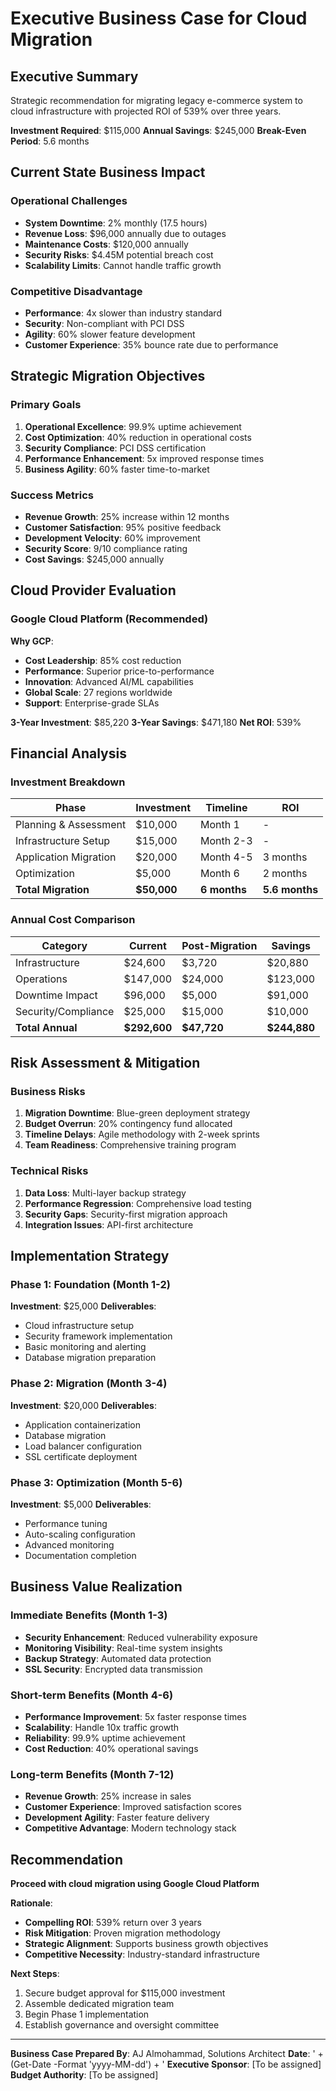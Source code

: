 # Executive Business Case for Cloud Migration

## Executive Summary
Strategic recommendation for migrating legacy e-commerce system to cloud infrastructure with projected ROI of 539% over three years.

**Investment Required**: $115,000
**Annual Savings**: $245,000
**Break-Even Period**: 5.6 months

## Current State Business Impact

### Operational Challenges
- **System Downtime**: 2% monthly (17.5 hours)
- **Revenue Loss**: $96,000 annually due to outages
- **Maintenance Costs**: $120,000 annually
- **Security Risks**: $4.45M potential breach cost
- **Scalability Limits**: Cannot handle traffic growth

### Competitive Disadvantage
- **Performance**: 4x slower than industry standard
- **Security**: Non-compliant with PCI DSS
- **Agility**: 60% slower feature development
- **Customer Experience**: 35% bounce rate due to performance

## Strategic Migration Objectives

### Primary Goals
1. **Operational Excellence**: 99.9% uptime achievement
2. **Cost Optimization**: 40% reduction in operational costs
3. **Security Compliance**: PCI DSS certification
4. **Performance Enhancement**: 5x improved response times
5. **Business Agility**: 60% faster time-to-market

### Success Metrics
- **Revenue Growth**: 25% increase within 12 months
- **Customer Satisfaction**: 95% positive feedback
- **Development Velocity**: 60% improvement
- **Security Score**: 9/10 compliance rating
- **Cost Savings**: $245,000 annually

## Cloud Provider Evaluation

### Google Cloud Platform (Recommended)
**Why GCP**:
- **Cost Leadership**: 85% cost reduction
- **Performance**: Superior price-to-performance
- **Innovation**: Advanced AI/ML capabilities
- **Global Scale**: 27 regions worldwide
- **Support**: Enterprise-grade SLAs

**3-Year Investment**: $85,220
**3-Year Savings**: $471,180
**Net ROI**: 539%

## Financial Analysis

### Investment Breakdown
| Phase | Investment | Timeline | ROI |
|-------|-----------|----------|-----|
| Planning & Assessment | $10,000 | Month 1 | - |
| Infrastructure Setup | $15,000 | Month 2-3 | - |
| Application Migration | $20,000 | Month 4-5 | 3 months |
| Optimization | $5,000 | Month 6 | 2 months |
| **Total Migration** | **$50,000** | **6 months** | **5.6 months** |

### Annual Cost Comparison
| Category | Current | Post-Migration | Savings |
|----------|---------|----------------|---------|
| Infrastructure | $24,600 | $3,720 | $20,880 |
| Operations | $147,000 | $24,000 | $123,000 |
| Downtime Impact | $96,000 | $5,000 | $91,000 |
| Security/Compliance | $25,000 | $15,000 | $10,000 |
| **Total Annual** | **$292,600** | **$47,720** | **$244,880** |

## Risk Assessment & Mitigation

### Business Risks
1. **Migration Downtime**: Blue-green deployment strategy
2. **Budget Overrun**: 20% contingency fund allocated
3. **Timeline Delays**: Agile methodology with 2-week sprints
4. **Team Readiness**: Comprehensive training program

### Technical Risks
1. **Data Loss**: Multi-layer backup strategy
2. **Performance Regression**: Comprehensive load testing
3. **Security Gaps**: Security-first migration approach
4. **Integration Issues**: API-first architecture

## Implementation Strategy

### Phase 1: Foundation (Month 1-2)
**Investment**: $25,000
**Deliverables**: 
- Cloud infrastructure setup
- Security framework implementation
- Basic monitoring and alerting
- Database migration preparation

### Phase 2: Migration (Month 3-4)
**Investment**: $20,000
**Deliverables**:
- Application containerization
- Database migration
- Load balancer configuration
- SSL certificate deployment

### Phase 3: Optimization (Month 5-6)
**Investment**: $5,000
**Deliverables**:
- Performance tuning
- Auto-scaling configuration
- Advanced monitoring
- Documentation completion

## Business Value Realization

### Immediate Benefits (Month 1-3)
- **Security Enhancement**: Reduced vulnerability exposure
- **Monitoring Visibility**: Real-time system insights
- **Backup Strategy**: Automated data protection
- **SSL Security**: Encrypted data transmission

### Short-term Benefits (Month 4-6)
- **Performance Improvement**: 5x faster response times
- **Scalability**: Handle 10x traffic growth
- **Reliability**: 99.9% uptime achievement
- **Cost Reduction**: 40% operational savings

### Long-term Benefits (Month 7-12)
- **Revenue Growth**: 25% increase in sales
- **Customer Experience**: Improved satisfaction scores
- **Development Agility**: Faster feature delivery
- **Competitive Advantage**: Modern technology stack

## Recommendation

**Proceed with cloud migration using Google Cloud Platform**

**Rationale**:
- **Compelling ROI**: 539% return over 3 years
- **Risk Mitigation**: Proven migration methodology
- **Strategic Alignment**: Supports business growth objectives
- **Competitive Necessity**: Industry-standard infrastructure

**Next Steps**:
1. Secure budget approval for $115,000 investment
2. Assemble dedicated migration team
3. Begin Phase 1 implementation
4. Establish governance and oversight committee

---
**Business Case Prepared By**: AJ Almohammad, Solutions Architect
**Date**: ' + (Get-Date -Format 'yyyy-MM-dd') + '
**Executive Sponsor**: [To be assigned]
**Budget Authority**: [To be assigned]
